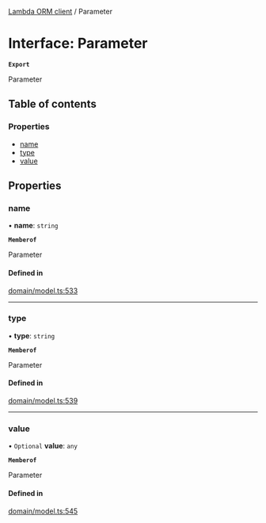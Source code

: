 [Lambda ORM client](../README.md) / Parameter

# Interface: Parameter

**`Export`**

Parameter

## Table of contents

### Properties

- [name](Parameter.md#name)
- [type](Parameter.md#type)
- [value](Parameter.md#value)

## Properties

### name

• **name**: `string`

**`Memberof`**

Parameter

#### Defined in

[domain/model.ts:533](https://github.com/FlavioLionelRita/lambdaorm-client-node/blob/70ce19d/src/lib/domain/model.ts#L533)

___

### type

• **type**: `string`

**`Memberof`**

Parameter

#### Defined in

[domain/model.ts:539](https://github.com/FlavioLionelRita/lambdaorm-client-node/blob/70ce19d/src/lib/domain/model.ts#L539)

___

### value

• `Optional` **value**: `any`

**`Memberof`**

Parameter

#### Defined in

[domain/model.ts:545](https://github.com/FlavioLionelRita/lambdaorm-client-node/blob/70ce19d/src/lib/domain/model.ts#L545)
